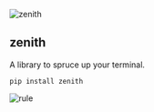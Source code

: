 ![zenith](https://singlecolorimage.com/get/afe1af/1600x200)

## zenith

A library to spruce up your terminal.

```
pip install zenith
```

![rule](https://singlecolorimage.com/get/4A7A9F/1600x5)
